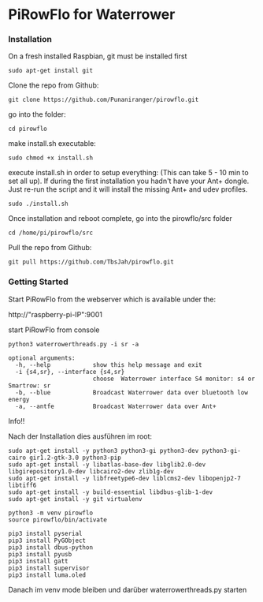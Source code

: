 # PiRowFlo for Waterrower

### Installation
On a fresh installed Raspbian, git must be installed first 

    sudo apt-get install git

Clone the repo from Github: 

    git clone https://github.com/Punaniranger/pirowflo.git
    
go into the folder: 

    cd pirowflo 

make install.sh executable: 

    sudo chmod +x install.sh

execute install.sh in order to setup everything: (This can take 5 - 10 min to set all up). If during the first installation
you hadn't have your Ant+ dongle. Just re-run the script and it will install the missing Ant+ and udev profiles.

    sudo ./install.sh 

Once installation and reboot complete, go into the pirowflo/src folder

    cd /home/pi/pirowflo/src

Pull the repo from Github: 

    git pull https://github.com/TbsJah/pirowflo.git

### Getting Started

Start PiRowFlo from the webserver which is available under the: 

http://"raspberry-pi-IP":9001 

start PiRowFlo from console 

  
    python3 waterrowerthreads.py -i sr -a
    
    optional arguments:
      -h, --help            show this help message and exit
      -i {s4,sr}, --interface {s4,sr}
                            choose  Waterrower interface S4 monitor: s4 or Smartrow: sr
      -b, --blue            Broadcast Waterrower data over bluetooth low energy
      -a, --antfe           Broadcast Waterrower data over Ant+


Info!!

Nach der Installation dies ausführen im root:

    sudo apt-get install -y python3 python3-gi python3-dev python3-gi-cairo gir1.2-gtk-3.0 python3-pip
    sudo apt-get install -y libatlas-base-dev libglib2.0-dev libgirepository1.0-dev libcairo2-dev zlib1g-dev
    sudo apt-get install -y libfreetype6-dev liblcms2-dev libopenjp2-7 libtiff6
    sudo apt-get install -y build-essential libdbus-glib-1-dev
    sudo apt-get install -y git virtualenv

    python3 -m venv pirowflo
    source pirowflo/bin/activate

    pip3 install pyserial
    pip3 install PyGObject
    pip3 install dbus-python
    pip3 install pyusb
    pip3 install gatt
    pip3 install supervisor
    pip3 install luma.oled

Danach im venv mode bleiben und darüber waterrowerthreads.py starten
